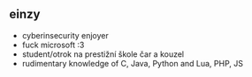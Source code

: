 ## einzy
- cyberinsecurity enjoyer
- fuck microsoft :3
- student/otrok na prestižní škole čar a kouzel
- rudimentary knowledge of C, Java, Python and Lua, PHP, JS
